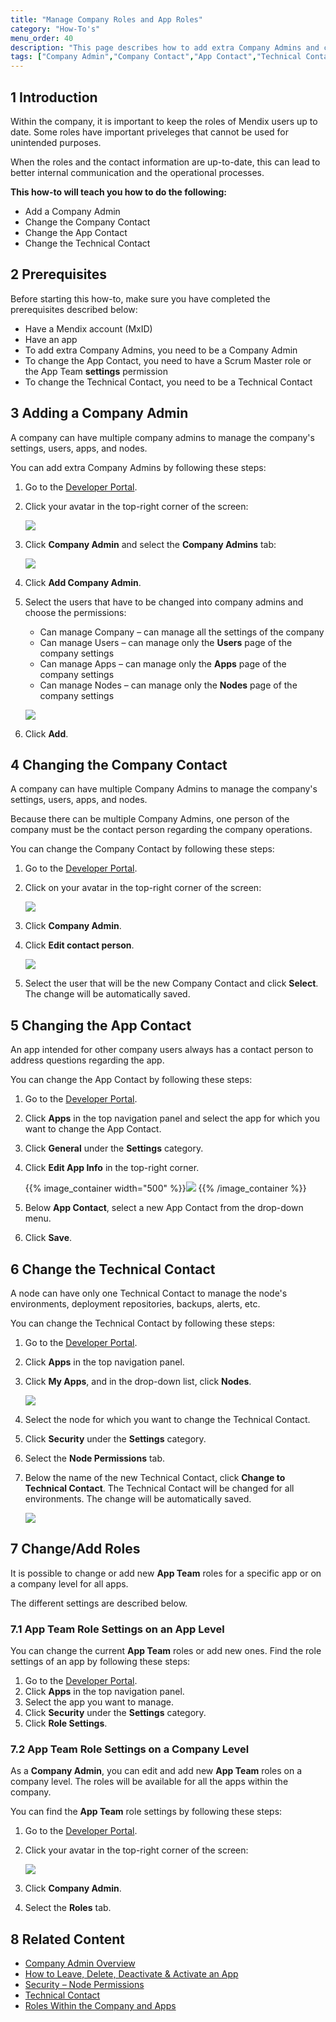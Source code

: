 ```yaml
---
title: "Manage Company Roles and App Roles"
category: "How-To's"
menu_order: 40
description: "This page describes how to add extra Company Admins and change the App Roles."
tags: ["Company Admin","Company Contact","App Contact","Technical Contact","Node Permissions","App Team","Role","Developer Portal"]
---
```


## 1 Introduction

Within the company, it is important to keep the roles of Mendix users up to date. Some roles have important priveleges that cannot be used for unintended purposes.

When the roles and the contact information are up-to-date, this can lead to better internal communication and the operational processes. 

**This how-to will teach you how to do the following:**

* Add a Company Admin
* Change the Company Contact
* Change the App Contact
* Change the Technical Contact

## 2 Prerequisites

Before starting this how-to, make sure you have completed the prerequisites described below:

* Have a Mendix account (MxID)
* Have an app
* To add extra Company Admins, you need to be a Company Admin
* To change the App Contact, you need to have a Scrum Master role or the App Team **settings** permission 
* To change the Technical Contact, you need to be a Technical Contact 

## 3 Adding a Company Admin

A company can have multiple company admins to manage the company's settings, users, apps, and nodes. 

You can add extra Company Admins by following these steps:

1. Go to the [Developer Portal](http://home.mendix.com).
2.  Click your avatar in the top-right corner of the screen:

    ![](attachments/companyadmin/company-admin.png)

3.  Click **Company Admin** and select the **Company Admins** tab:

    ![](attachments/companyadmin/companyadmin-overview.png)

4. Click **Add Company Admin**.
5.  Select the users that have to be changed into company admins and choose the permissions:

    * Can manage Company – can manage all the settings of the company
    * Can manage Users – can manage only the **Users** page of the company settings
    * Can manage Apps – can manage only the **Apps** page of the company settings
    * Can manage Nodes – can manage only the **Nodes** page of the company settings

    ![](attachments/companyadmin/add-companyadmin.png)

6. Click **Add**.

## 4 Changing the Company Contact

A company can have multiple Company Admins to manage the company's settings, users, apps, and nodes.

Because there can be multiple Company Admins, one person of the company must be the contact person regarding the company operations.

You can change the Company Contact by following these steps:

1. Go to the [Developer Portal](http://home.mendix.com).
2.  Click on your avatar in the top-right corner of the screen:

    ![](attachments/companyadmin/company-admin.png)

3. Click **Company Admin**.
4.  Click **Edit contact person**.

    ![](attachments/companyadmin/change-companycontact.png)

5. Select the user that will be the new Company Contact and click **Select**. The change will be automatically saved. 

## 5 Changing the App Contact

An app intended for other company users always has a contact person to address questions regarding the app.

You can change the App Contact by following these steps:

1. Go to the [Developer Portal](http://home.mendix.com).
2. Click **Apps** in the top navigation panel and select the app for which you want to change the App Contact.
3. Click **General** under the **Settings** category.
4.  Click **Edit App Info** in the top-right corner.

    {{% image_container width="500" %}}![](attachments/settings/change-appcontact.png)
    {{% /image_container %}}

5. Below **App Contact**, select a new App Contact from the drop-down menu.
6. Click **Save**.    

## 6 Change the Technical Contact

A node can have only one Technical Contact to manage the node's environments, deployment repositories, backups, alerts, etc. 

You can change the Technical Contact by following these steps:

1. Go to the [Developer Portal](http://home.mendix.com).
2. Click **Apps** in the top navigation panel.
3.  Click **My Apps**, and in the drop-down list, click **Nodes**.

    ![](attachments/general/myapps.png)

4. Select the node for which you want to change the Technical Contact.
5. Click **Security** under the **Settings** category.
6. Select the **Node Permissions** tab.
7. Below the name of the new Technical Contact, click **Change to Technical Contact**. The Technical Contact will be changed for all environments. The change will be automatically saved.

    ![](attachments/settings/change-technicalcontact.png)      

## 7 Change/Add Roles

It is possible to change or add new **App Team** roles for a specific app or on a company level for all apps.

The different settings are described below.

### 7.1 App Team Role Settings on an App Level

You can change the current **App Team** roles or add new ones. Find the role settings of an app by following these steps:

1. Go to the [Developer Portal](http://home.mendix.com).
2. Click **Apps** in the top navigation panel.
4. Select the app you want to manage.
5. Click **Security** under the **Settings** category.
6. Click **Role Settings**.

### 7.2 App Team Role Settings on a Company Level

As a **Company Admin**, you can edit and add new **App Team** roles on a company level. The roles will be available for all the apps within the company.

You can find the **App Team** role settings by following these steps:

1. Go to the [Developer Portal](http://home.mendix.com).
2.  Click your avatar in the top-right corner of the screen:

    ![](attachments/companyadmin/company-admin.png)

3. Click **Company Admin**.
4. Select the **Roles** tab.

## 8 Related Content

* [Company Admin Overview](/developerportal/general/companyadmin-overview)
* [How to Leave, Delete, Deactivate & Activate an App](/developerportal/general/leave-deactivate-app)
* [Security – Node Permissions](/developerportal/settings/node-permissions)
* [Technical Contact](/developerportal/general/technical-contact)
* [Roles Within the Company and Apps](/developerportal/general/company-app-roles)
